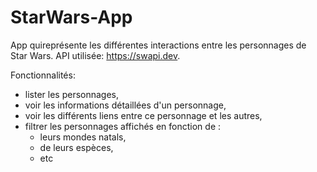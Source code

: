 # StarWars-App

App quireprésente les différentes interactions entre les personnages de Star Wars. API utilisée: https://swapi.dev.

Fonctionnalités:
- lister les personnages,
- voir les informations détaillées d'un personnage,
- voir les différents liens entre ce personnage et les autres,
- filtrer les personnages affichés en fonction de :
    - leurs mondes natals,
    - de leurs espèces,
    - etc

